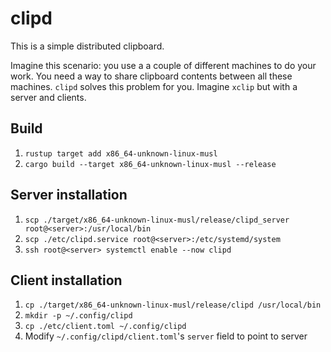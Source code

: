 # clipd

This is a simple distributed clipboard.

Imagine this scenario: you use a a couple of different machines to do your
work. You need a way to share clipboard contents between all these machines.
`clipd` solves this problem for you. Imagine `xclip` but with a server and
clients.

## Build

1. `rustup target add x86_64-unknown-linux-musl`
1. `cargo build --target x86_64-unknown-linux-musl --release`

## Server installation

1. `scp ./target/x86_64-unknown-linux-musl/release/clipd_server root@<server>:/usr/local/bin`
1. `scp ./etc/clipd.service root@<server>:/etc/systemd/system`
1. `ssh root@<server> systemctl enable --now clipd`

## Client installation

1. `cp ./target/x86_64-unknown-linux-musl/release/clipd /usr/local/bin`
1. `mkdir -p ~/.config/clipd`
1. `cp ./etc/client.toml ~/.config/clipd`
1. Modify `~/.config/clipd/client.toml`'s `server` field to point to server
